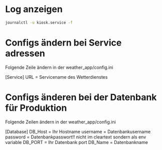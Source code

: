 
# Log anzeigen
```bash
journalctl -u kiosk.service -f
```

# Configs ändern bei Service adressen
Folgende Zeile ändern in der weather_app/config.ini

[Service]
URL = Servicename des Wetterdienstes

# Configs änderen bei der Datenbank für Produktion
Folgende Zeilen ändern in der weather_app/config.ini

[Database]
DB_Host = Ihr Hostname
username = Datenbankusername
password = Datenbankpasswort!! nicht im cleartext sondern als env variable 
DB_PORT = Ihr Datenbank port 
DB_Name = Datenbankname
